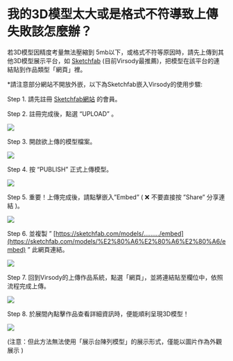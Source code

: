 # 我的3D模型太大或是格式不符導致上傳失敗該怎麼辦？

若3D模型因精度考量無法壓縮到 5mb以下，或格式不符等原因時，請先上傳到其他3D模型展示平台，如 [Sketchfab](https://sketchfab.com/feed) (目前Virsody最推薦)，把模型在該平台的連結貼到作品類型「網頁」裡。

&#x20;\*請注意部分網站不開放外嵌，以下為Sketchfab嵌入Virsody的使用步驟:



Step 1. 請先註冊 [Sketchfab網站](https://sketchfab.com/feed) 的會員。

Step 2. 註冊完成後，點選 “UPLOAD” 。

![](../../../.gitbook/assets/截圖\_2022-05-20\_下午4.26.30.png)

Step 3. 開啟欲上傳的模型檔案。

![](../../../.gitbook/assets/截圖\_2022-05-20\_下午4.30.19.png)

Step 4. 按 “PUBLISH” 正式上傳模型。

![](../../../.gitbook/assets/截圖\_2022-05-20\_下午4.33.03.png)

Step 5. 重要！上傳完成後，請點擊嵌入”Embed” ( ❌ 不要直接按 ”Share” 分享連結 )。

![](../../../.gitbook/assets/截圖\_2022-05-20\_下午4.35.49.png)

Step 6. 並複製 ” [https://sketchfab.com/models/………/embed](https://sketchfab.com/models/%E2%80%A6%E2%80%A6%E2%80%A6/embed) ” 此網頁連結。

![](../../../.gitbook/assets/截圖\_2022-05-20\_下午4.50.49.png)

Step 7. 回到Virsody的上傳作品系統，點選「網頁」，並將連結貼至欄位中，依照流程完成上傳。

![](../../../.gitbook/assets/截圖\_2022-05-20\_下午6.32.38.png)

Step 8. 於展間內點擊作品查看詳細資訊時，便能順利呈現3D模型！

![](../../../.gitbook/assets/截圖\_2022-05-20\_下午4.59.54.png)

(注意：但此方法無法使用「展示台陳列模型」的展示形式，僅能以圖片作為外觀展示 )









